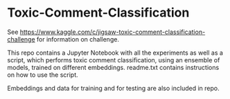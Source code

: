 # Toxic-Comment-Classification
See https://www.kaggle.com/c/jigsaw-toxic-comment-classification-challenge for information on challenge.

This repo contains a Jupyter Notebook with all the experiments as well as a script, which performs toxic comment classification, using an ensemble of models, trained on different embeddings. readme.txt contains instructions on how to use the script.

Embeddings and data for training and for testing are also included in repo.
